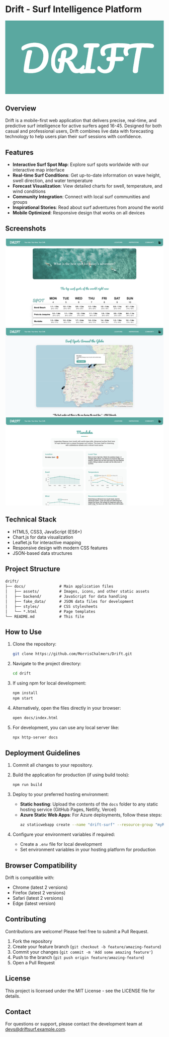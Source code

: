 # Drift - Surf Intelligence Platform

![Drift Logo](icon.png)

## Overview
Drift is a mobile-first web application that delivers precise, real-time, and predictive surf intelligence for active surfers aged 16-45. Designed for both casual and professional users, Drift combines live data with forecasting technology to help users plan their surf sessions with confidence.

## Features
- **Interactive Surf Spot Map**: Explore surf spots worldwide with our interactive map interface
- **Real-time Surf Conditions**: Get up-to-date information on wave height, swell direction, and water temperature
- **Forecast Visualization**: View detailed charts for swell, temperature, and wind conditions
- **Community Integration**: Connect with local surf communities and groups
- **Inspirational Stories**: Read about surf adventures from around the world
- **Mobile Optimized**: Responsive design that works on all devices

## Screenshots
![Homepage](homepage.png)
![Surf Map](surf-map.png)
![Spot Details](spot-details.png)

## Technical Stack
- HTML5, CSS3, JavaScript (ES6+)
- Chart.js for data visualization
- Leaflet.js for interactive mapping
- Responsive design with modern CSS features
- JSON-based data structures

## Project Structure
```
drift/
├── docs/               # Main application files
│   ├── assets/         # Images, icons, and other static assets
│   ├── backend/        # JavaScript for data handling
│   ├── fake_data/      # JSON data files for development
│   ├── styles/         # CSS stylesheets
│   └── *.html          # Page templates
└── README.md           # This file
```

## How to Use
1. Clone the repository:
   ```bash
   git clone https://github.com/MorrisChalmers/Drift.git
   ```

2. Navigate to the project directory:
   ```bash
   cd drift
   ```

3. If using npm for local development:
   ```bash
   npm install
   npm start
   ```

4. Alternatively, open the files directly in your browser:
   ```bash
   open docs/index.html
   ```

5. For development, you can use any local server like:
   ```bash
   npx http-server docs
   ```

## Deployment Guidelines
1. Commit all changes to your repository.

2. Build the application for production (if using build tools):
   ```bash
   npm run build
   ```

3. Deploy to your preferred hosting environment:
   - **Static hosting**: Upload the contents of the `docs` folder to any static hosting service (GitHub Pages, Netlify, Vercel)
   - **Azure Static Web Apps**: For Azure deployments, follow these steps:
     ```bash
     az staticwebapp create --name "drift-surf" --resource-group "myResourceGroup" --source "https://github.com/username/drift" --branch main --app-location "/docs"
     ```

4. Configure your environment variables if required:
   - Create a `.env` file for local development
   - Set environment variables in your hosting platform for production

## Browser Compatibility
Drift is compatible with:
- Chrome (latest 2 versions)
- Firefox (latest 2 versions)
- Safari (latest 2 versions)
- Edge (latest version)

## Contributing
Contributions are welcome! Please feel free to submit a Pull Request.

1. Fork the repository
2. Create your feature branch (`git checkout -b feature/amazing-feature`)
3. Commit your changes (`git commit -m 'Add some amazing feature'`)
4. Push to the branch (`git push origin feature/amazing-feature`)
5. Open a Pull Request

## License
This project is licensed under the MIT License - see the LICENSE file for details.

## Contact
For questions or support, please contact the development team at devs@driftsurf.example.com.